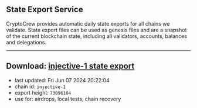 ## State Export Service
CryptoCrew provides automatic daily state exports for all chains we validate. State export files can be used as genesis files and are a snapshot of the current blockchain state, including all validators, accounts, balances and delegations.

---
**Download: [injective-1 state export](https://dl-eu2.ccvalidators.com/SERVICE/injective/injective-1_export_73096104.json)**
---

- last updated: Fri Jun 07 2024 20:22:04
- chain id: `injective-1`
- export height: `73096104`
- use for: airdrops, local tests, chain recovery
